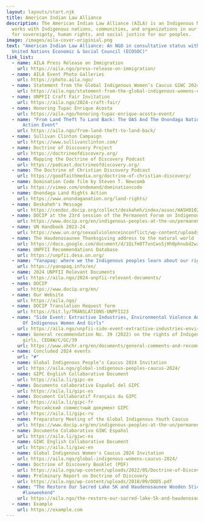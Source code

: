 ```yaml
---
layout: layouts/start.njk
title: American Indian Law Alliance
description: The American Indian Law Alliance (AILA) is an Indigenous NGO that
  works with Indigenous nations, communities, and organizations in our struggle
  for sovereignty, human rights, and social justice for our peoples.
image: /images/aila-cover-originial.png
text: "American Indian Law Alliance: An NGO in consultative status with the
  United Nations Economic & Social Council (ECOSOC)"
link_list:
  - name: AILA Press Release on Immigration
    url: https://aila.ngo/press-release-on-immigration/
  - name: AILA Event Photo Galleries
    url: https://photo.aila.ngo/
  - name: Statement from the Global Indigenous Women’s Caucus GIWC 2024
    url: https://aila.ngo/statement-from-the-global-indigenous-womens-caucus-giwc-2024/
  - name: UNPFII Craft Fair Invitation
    url: https://aila.ngo/2024-craft-fair/
  - name: Honoring Tupac Enrique Acosta
    url: https://aila.ngo/honoring-tupac-enrique-acosta-event/
  - name: "From Land Theft To Land Back: The OAS And The Onondaga Nation Land Rights
      Action Event"
    url: https://aila.ngo/from-land-theft-to-land-back/
  - name: Sullivan Clinton Campaign
    url: https://www.sullivanclinton.com/
  - name: Doctrine of Discovery Project
    url: https://doctrineofdiscovery.org/
  - name: Mapping the Doctrine of Discovery Podcast
    url: https://podcast.doctrineofdiscovery.org/
  - name: The Doctrine of Christian Discovery Podcast
    url: https://goodfaithmedia.org/doctrine-of-christian-discovery/
  - name: Domination Code film by Steven T. Newcomb
    url: https://vimeo.com/ondemand/dominationcode
  - name: Onondaga Land Rights Action
    url: https://www.onondaganation.org/land-rights/
  - name: Deskaheh's Message
    url: https://cendoc.docip.org/collect/deskaheh/index/assoc/HASH0102/5e23c4be.dir/R612-11-28075-30626-8.pdf
  - name: DOCIP at the 23rd session of the Permanent Forum on Indigenous Issues
    url: https://www.docip.org/en/indigenous-peoples-at-the-un/permanent-forum/unpfii-information-on-the-23rd-session/
  - name: UN Handbook 2023-24
    url: https://www.un.org/sexualviolenceinconflict/wp-content/uploads/2023/09/auto-draft/UN-Handbook-2023-24.pdf
  - name: The Haudenosaunee Thanksgiving address to the natural world
    url: https://docs.google.com/document/d/1Qifm8T7xnCwsSjHh0phnubd2wzb4XZyY/edit?usp=sharing&ouid=105829064639242093040&rtpof=true&sd=true
  - name: UNPFII Recommendations Database
    url: https://unpfii.desa.un.org/
  - name: "Yanapaq: where we the Indigenous peoples learn about our rights database"
    url: https://yanapaq.info/en/
  - name: 2024 UNPFII Relevant Documents
    url: https://aila.ngo/2024-unpfii-relevant-documents/
  - name: DOCIP
    url: https://www.docip.org/en/
  - name: Our Website
    url: https://aila.ngo/
  - name: DOCIP Translation Request form
    url: https://bit.ly/TRANSLATIONS-UNPFII23
  - name: "Side Event: Extractive Industries, Environmental Violence And Trafficking
      Of Indigenous Women And Girls"
    url: https://aila.ngo/unpfii-side-event-extractive-industries-environmental-violence-and-trafficking-of-indigenous-women-and-girls/
  - name: General recommendation No. 39 (2022) on the rights of Indigenous women and
      girls, CEDAW/C/GC/39
    url: https://www.ohchr.org/en/documents/general-comments-and-recommendations/general-recommendation-no39-2022-rights-indigeneous
  - name: Concluded 2024 events
    url: "#"
  - name: Global Indigenous People’s Caucus 2024 Invitation
    url: https://aila.ngo/global-indigenous-peoples-caucus-2024/
  - name: GIPC English Collaborative Document
    url: https://aila.li/gipc-en
  - name: Documento colaborativo Español del GIPC
    url: https://aila.li/gipc-es
  - name: Document Collaboratif Français du GIPC
    url: https://aila.li/gipc-fr
  - name: Российский совместный документ GIPC
    url: https://aila.li/gipc-ru
  - name: Preparatory Meeting of the Global Indigenous Youth Caucus
    url: https://www.docip.org/en/indigenous-peoples-at-the-un/permanent-forum/unpfii-information-on-the-23rd-session/
  - name: Documento Colaborativo GIWC Español
    url: https://aila.li/giwc-es
  - name: GIWC English Collaborative Document
    url: https://aila.li/giwc-en
  - name: Global Indigenous Women's Caucus 2024 Invitation
    url: https://aila.ngo/global-indigenous-womens-caucus-2024/
  - name: Doctrine of Discovery Booklet (PDF)
    url: https://aila.ngo/wp-content/uploads/2022/05/Doctrine-of-Discovery-Booklet-rev3.1.pdf
  - name: Prelminary Report on Doctrine of Discovery
    url: https://aila.ngo/wp-content/uploads/2010/09/DOD5.pdf
  - name: "The Restore Our Sacred Lake 5K and Haudenosaunee Wooden Stick Festival
      #laxweekend"
    url: https://aila.ngo/the-restore-our-sacred-lake-5k-and-haudenosaunee-wooden-stick-festival-weekend-september-14th-and-15th-at-onondaga-lake-park/
  - name: Example
    url: https://example.com
---
```

